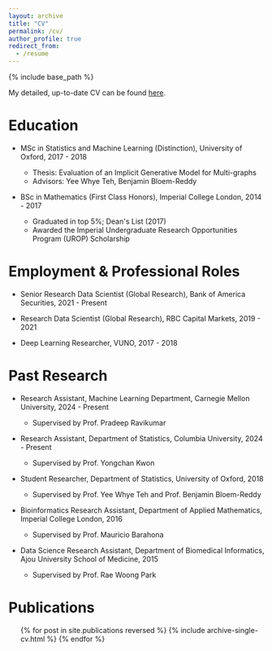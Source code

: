 ```yaml
---
layout: archive
title: "CV"
permalink: /cv/
author_profile: true
redirect_from:
  - /resume
---
```


{% include base_path %}

My detailed, up-to-date CV can be found [here](https://drive.google.com/file/d/1ZzrYyyTns0v2jnggg8Az6NSFse4wxqGm/view?usp=drive_link).

Education
======
* MSc in Statistics and Machine Learning (Distinction), University of Oxford, 2017 - 2018
  * Thesis: Evaluation of an Implicit Generative Model for Multi-graphs
  * Advisors: Yee Whye Teh, Benjamin Bloem-Reddy

* BSc in Mathematics (First Class Honors), Imperial College London, 2014 - 2017
  * Graduated in top 5%; Dean's List (2017)
  * Awarded the Imperial Undergraduate Research Opportunities Program (UROP) Scholarship

Employment & Professional Roles
======
* Senior Research Data Scientist (Global Research), Bank of America Securities, 2021 - Present

* Research Data Scientist (Global Research), RBC Capital Markets, 2019 - 2021

* Deep Learning Researcher, VUNO, 2017 - 2018

Past Research
======
* Research Assistant, Machine Learning Department, Carnegie Mellon University, 2024 - Present
  * Supervised by Prof. Pradeep Ravikumar

* Research Assistant, Department of Statistics, Columbia University, 2024 - Present
  * Supervised by Prof. Yongchan Kwon

* Student Researcher, Department of Statistics, University of Oxford, 2018
  * Supervised by Prof. Yee Whye Teh and Prof. Benjamin Bloem-Reddy

* Bioinformatics Research Assistant, Department of Applied Mathematics, Imperial College London, 2016
  * Supervised by Prof. Mauricio Barahona

* Data Science Research Assistant, Department of Biomedical Informatics, Ajou University School of Medicine, 2015
  * Supervised by Prof. Rae Woong Park
  
Publications
======
  <ul>{% for post in site.publications reversed %}
    {% include archive-single-cv.html %}
  {% endfor %}</ul>